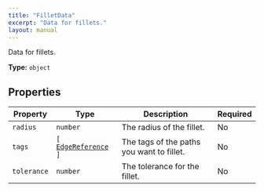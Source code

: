 ```yaml
---
title: "FilletData"
excerpt: "Data for fillets."
layout: manual
---
```


Data for fillets.

**Type:** `object`





## Properties

| Property | Type | Description | Required |
|----------|------|-------------|----------|
| `radius` |`number`| The radius of the fillet. | No |
| `tags` |`[` [`EdgeReference`](/docs/kcl/types/EdgeReference) `]`| The tags of the paths you want to fillet. | No |
| `tolerance` |`number`| The tolerance for the fillet. | No |


